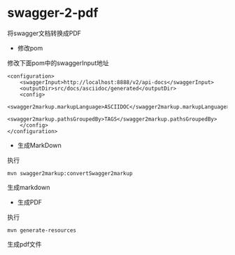 # swagger-2-pdf

将swagger文档转换成PDF


+ 修改pom
 
修改下面pom中的swaggerInput地址
```xml?linenums
<configuration>
	<swaggerInput>http://localhost:8888/v2/api-docs</swaggerInput>
	<outputDir>src/docs/asciidoc/generated</outputDir>
	<config>
		<swagger2markup.markupLanguage>ASCIIDOC</swagger2markup.markupLanguage>
		<swagger2markup.pathsGroupedBy>TAGS</swagger2markup.pathsGroupedBy>
	</config>
</configuration>
```

+ 生成MarkDown

执行

``` shell?linenums
mvn swagger2markup:convertSwagger2markup
```
生成markdown

+ 生成PDF
 
执行

``` shell?linenums
mvn generate-resources
```
生成pdf文件
